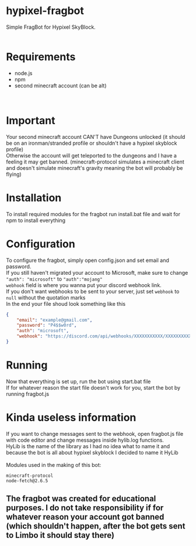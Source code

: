 # hypixel-fragbot
Simple FragBot for Hypixel SkyBlock.<br><br>

# Requirements
- node.js
- npm
- second minecraft account (can be alt)
<br>

# Important
Your second minecraft account CAN'T have Dungeons unlocked (it should be on an ironman/stranded profile or shouldn't have a hypixel skyblock profile)<br>
Otherwise the account will get teleported to the dungeons and I have a feeling it may get banned. (minecraft-protocol simulates a minecraft client and doesn't simulate minecraft's gravity meaning the bot will probably be flying)<br>

# Installation
To install required modules for the fragbot run install.bat file and wait for npm to install everything
<br>

# Configuration
To configure the fragbot, simply open config.json and set email and password.<br>
If you still haven't migrated your account to Microsoft, make sure to change 
`"auth": "microsoft"` to `"auth":"mojang"`<br>
`webhook` field is where you wanna put your discord webhook link.<br>
If you don't want webhooks to be sent to your server, just set `webhook` to `null` without the quotation marks<br>
In the end your file shoud look something like this
```json
{
    "email": "example@gmail.com",
    "password": "P4$$w0rd",
    "auth": "microsoft",
    "webhook": "https://discord.com/api/webhooks/XXXXXXXXXXX/XXXXXXXXXXXXXXXXXXXXXXXXXXXXXXXXXXXXXXXXXXXXXXXXXXXX"
}
```

# Running
Now that everything is set up, run the bot using start.bat file<br>
If for whatever reason the start file doesn't work for you, start the bot by running fragbot.js<br>

# Kinda useless information
If you want to change messages sent to the webhook, open fragbot.js file with code editor and change messages inside hylib.log functions.<br>
HyLib is the name of the library as I had no idea what to name it and because the bot is all about hypixel skyblock I decided to name it HyLib<br>
<br>
Modules used in the making of this bot:
```
minecraft-protocol
node-fetch@2.6.5
```
## The fragbot was created for educational purposes. I do not take responsibility if for whatever reason your account got banned (which shouldn't happen, after the bot gets sent to Limbo it should stay there)
